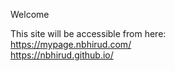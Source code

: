 
Welcome  






This site will be accessible from here:  
https://mypage.nbhirud.com/  
https://nbhirud.github.io/  